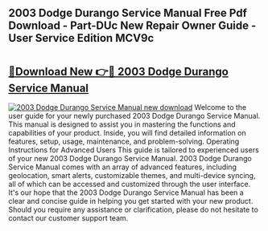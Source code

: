 ## 2003 Dodge Durango Service Manual Free Pdf Download - Part-DUc New Repair Owner Guide - User Service Edition MCV9c

# <h2><a href="http://bc28227.oget.top/?id=2003+Dodge+Durango+Service+Manual">🔗Download New 👉🔴 2003 Dodge Durango Service Manual</a></h2>

[![2003 Dodge Durango Service Manual new download](https://i.imgur.com/5g1atiW.png)](http://bc28227.oget.top/?id=2003+Dodge+Durango+Service+Manual)
Welcome to the user guide for your newly purchased 2003 Dodge Durango Service Manual. This manual is designed to assist you in mastering the functions and capabilities of your product. Inside, you will find detailed information on features, setup, usage, maintenance, and problem-solving. Operating Instructions for Advanced Users This guide is tailored to experienced users of your new 2003 Dodge Durango Service Manual. 2003 Dodge Durango Service Manual comes with an array of advanced features, including geolocation, smart alerts, customizable themes, and multi-device syncing, all of which can be accessed and customized through the user interface. It's our hope that the 2003 Dodge Durango Service Manual has been a clear and concise guide in helping you get started with your new product. Should you require any assistance or clarification, please do not hesitate to contact our customer support team.
